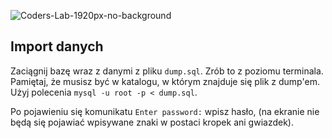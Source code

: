 ![Coders-Lab-1920px-no-background](https://user-images.githubusercontent.com/152855/73064373-5ed69780-3ea1-11ea-8a71-3d370a5e7dd8.png)



## Import danych

Zaciągnij bazę wraz z danymi z pliku `dump.sql`. Zrób to z poziomu terminala.  
Pamiętaj, że musisz być w katalogu, w którym znajduje się plik z dump'em.
Użyj polecenia `mysql -u root -p < dump.sql`.

Po pojawieniu się komunikatu
``Enter password:`` wpisz hasło, (na ekranie nie będą się pojawiać wpisywane znaki w postaci kropek ani gwiazdek). 
